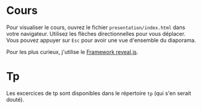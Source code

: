 # Cours

Pour visualiser le cours, ouvrez le fichier `presentation/index.html` dans votre navigateur. Utilisez les flèches directionnelles pour vous déplacer. Vous pouvez appuyer sur `Esc` pour avoir une vue d'ensemble du diaporama.

Pour les plus curieux, j'utilise le [Framework reveal.js](http://lab.hakim.se/reveal-js/).

# Tp

Les excercices de tp sont disponibles dans le répertoire `tp` (qui s'en serait douté).
